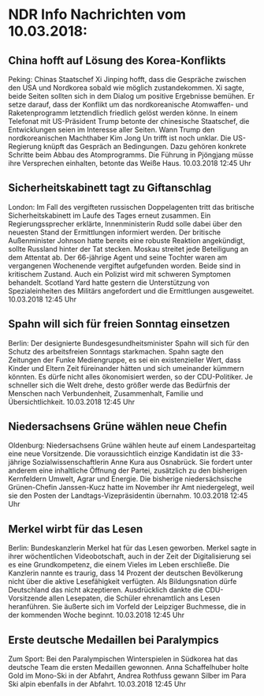 # NDR Info Nachrichten vom 10.03.2018:


## China hofft auf Lösung des Korea-Konflikts
Peking: 			Chinas Staatschef Xi Jinping hofft, dass die Gespräche zwischen den USA und Nordkorea sobald wie möglich zustandekommen. Xi sagte, beide Seiten sollten sich in dem Dialog um positive Ergebnisse bemühen. Er setze darauf, dass der Konflikt um das nordkoreanische Atomwaffen- und Raketenprogramm letztendlich friedlich gelöst werden könne. In einem Telefonat mit US-Präsident Trump betonte der chinesische Staatschef, die Entwicklungen seien im Interesse aller Seiten. Wann Trump den nordkoreanischen Machthaber Kim Jong Un trifft ist noch unklar. Die US-Regierung knüpft das Gespräch an Bedingungen. Dazu gehören konkrete Schritte beim Abbau des Atomprogramms. Die Führung in Pjöngjang müsse ihre Versprechen einhalten, betonte das Weiße Haus. 10.03.2018 12:45 Uhr 

## Sicherheitskabinett tagt zu Giftanschlag
London: Im Fall des vergifteten russischen Doppelagenten tritt das britische Sicherheitskabinett im Laufe des Tages erneut zusammen. Ein Regierungssprecher erklärte, Innenministerin Rudd solle dabei über den neuesten Stand der Ermittlungen informiert werden. Der britische Außenminister Johnson hatte bereits eine robuste Reaktion angekündigt, sollte Russland hinter der Tat stecken. Moskau streitet jede Beteiligung an dem Attentat ab. Der 66-jährige Agent und seine Tochter waren am vergangenen Wochenende vergiftet aufgefunden worden. Beide sind in kritischem Zustand. Auch ein Polizist wird mit schweren Symptomen behandelt. Scotland Yard hatte gestern die Unterstützung von Spezialeinheiten des Militärs angefordert und die Ermittlungen ausgeweitet. 10.03.2018 12:45 Uhr 

## Spahn will sich für freien Sonntag einsetzen
Berlin: Der designierte Bundesgesundheitsminister Spahn will sich für den Schutz des arbeitsfreien Sonntags starkmachen. Spahn sagte den Zeitungen der Funke Mediengruppe, es sei ein existenzieller Wert, dass Kinder und Eltern Zeit füreinander hätten und sich umeinander kümmern könnten. Es dürfe nicht alles ökonomisiert werden, so der CDU-Politiker. Je schneller sich die Welt drehe, desto größer werde das Bedürfnis der Menschen nach Verbundenheit, Zusammenhalt, Familie und Übersichtlichkeit. 10.03.2018 12:45 Uhr 

## Niedersachsens Grüne wählen neue Chefin
Oldenburg: 	Niedersachsens Grüne wählen heute auf einem Landesparteitag eine neue Vorsitzende. Die voraussichtlich einzige Kandidatin ist die 33-jährige Sozialwissenschaftlerin Anne Kura aus Osnabrück. Sie fordert unter anderem eine inhaltliche Öffnung der Partei, zusätzlich zu den bisherigen Kernfeldern Umwelt, Agrar und Energie. Die bisherige niedersächsische Grünen-Chefin Janssen-Kucz hatte im November ihr Amt niedergelegt, weil sie den Posten der Landtags-Vizepräsidentin übernahm. 10.03.2018 12:45 Uhr 

## Merkel wirbt für das Lesen
Berlin: Bundeskanzlerin Merkel hat für das Lesen geworben. Merkel sagte in ihrer wöchentlichen Videobotschaft, auch in der Zeit der Digitalisierung sei es eine Grundkompetenz, die einem Vieles im Leben erschließe. Die Kanzlerin nannte es traurig, dass 14 Prozent der deutschen Bevölkerung nicht über die aktive Lesefähigkeit verfügten. Als Bildungsnation dürfe Deutschland das nicht akzeptieren. Ausdrücklich dankte die CDU-Vorsitzende allen Lesepaten, die Schüler ehrenamtlich ans Lesen heranführen. Sie äußerte sich im Vorfeld der Leipziger Buchmesse, die in der kommenden Woche beginnt. 10.03.2018 12:45 Uhr 

## Erste deutsche Medaillen bei Paralympics
Zum Sport:	Bei den Paralympischen Winterspielen in Südkorea hat das deutsche Team die ersten Medaillen gewonnen. Anna Schaffelhuber holte Gold im Mono-Ski in der Abfahrt, Andrea Rothfuss gewann Silber im Para Ski alpin ebenfalls in der Abfahrt. 10.03.2018 12:45 Uhr 
